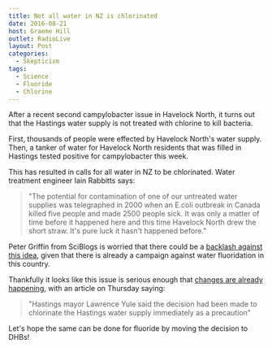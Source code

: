 ```yaml
---
title: Not all water in NZ is chlorinated
date: 2016-08-21
host: Graeme Hill
outlet: RadioLive
layout: Post
categories:
  - Skepticism
tags:
  - Science
  - Fluoride
  - Chlorine
---
```


After a recent second campylobacter issue in Havelock North, it turns out that the Hastings water supply is not treated with chlorine to kill bacteria.

<!-- more -->

First, thousands of people were effected by Havelock North's water supply. Then, a tanker of water for Havelock North residents that was filled in Hastings tested positive for campylobacter this week.

This has resulted in calls for all water in NZ to be chlorinated. Water treatment engineer Iain Rabbitts says:

> "The potential for contamination of one of our untreated water supplies was telegraphed in 2000 when an E.coli outbreak in Canada killed five people and made 2500 people sick. It was only a matter of time before it happened here and this time Havelock North drew the short straw. It's pure luck it hasn't happened before."

Peter Griffin from SciBlogs is worried that there could be a [backlash against this idea](http://sciblogs.co.nz/griffins-gadgets/2016/08/18/chlorine-next-chemical-battleground/), given that there is already a campaign against water fluoridation in this country.

Thankfully it looks like this issue is serious enough that [changes are already happening](http://www.nzherald.co.nz/nz/news/article.cfm?c_id=1&objectid=11696404), with an article on Thursday saying:

> "Hastings mayor Lawrence Yule said the decision had been made to chlorinate the Hastings water supply immediately as a precaution"

Let's hope the same can be done for fluoride by moving the decision to DHBs!
